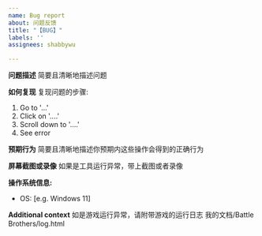 ```yaml
---
name: Bug report
about: 问题反馈
title: "【BUG】"
labels: ''
assignees: shabbywu

---
```


**问题描述**
简要且清晰地描述问题

**如何复现**
复现问题的步骤:
1. Go to '...'
2. Click on '....'
3. Scroll down to '....'
4. See error

**预期行为**
简要且清晰地描述你预期内这些操作会得到的正确行为

**屏幕截图或录像**
如果是工具运行异常，带上截图或者录像

**操作系统信息:**
 - OS: [e.g. Windows 11]

**Additional context**
如是游戏运行异常，请附带游戏的运行日志 我的文档/Battle Brothers/log.html
